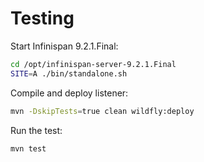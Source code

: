 # Testing

Start Infinispan 9.2.1.Final:

```bash
cd /opt/infinispan-server-9.2.1.Final
SITE=A ./bin/standalone.sh
```

Compile and deploy listener:

```bash
mvn -DskipTests=true clean wildfly:deploy
```

Run the test:

```bash
mvn test
```
